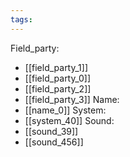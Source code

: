 ```yaml
---
tags:
---
```

Field_party:
- [[field_party_1]]
- [[field_party_0]]
- [[field_party_2]]
- [[field_party_3]]
Name:
- [[name_0]]
System:
- [[system_40]]
Sound:
- [[sound_39]]
- [[sound_456]]
